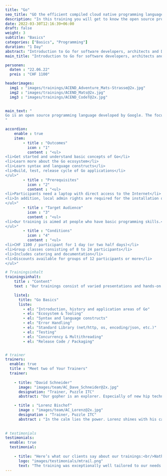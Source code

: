 ```yaml
---
title: "Go"
seo_title: "GO the efficient compiled cloud native programming language."
description: "In this training you will get to know the open source programming language Go. We will also show you how to pragmatically develop applications in the container environment."
date: 2022-03-30T12:16:39+06:00
draft: false
weight: 3
subtitle: "Basics"
categories: ["Basics", "Programming"]
duration: "1 Day"
abstract: "Introduction to Go for software developers, architects and DevOps engineers."
main_title: "Introduction to Go for software developers, architects and DevOps engineers."

personen: 
  daten : "22.06.22"
  preis : "CHF 1100"

headerimages:
  img1 : "images/trainings/ACEND_Adventure_Mats-Strasse@2x.jpg"
  img2 : "images/trainings/ACEND_Mats@2x.jpg"
  img3 : "images/trainings/ACEND_CodeT@2x.jpg"
  

main_text: "
Go is an open source programming language developed by Google. The focus was on pragmatism, so that the simplest and cleanest possible program code can be created, which is executed efficiently. Go is often used for applications and infrastructure components based on scalable network services, cloud computing and containers.
"

accordion:
    enable : true
    item:
        - title : "Outcomes"
          icon : "1"
          content : "<ul>
<li>Get started and understand basic concepts of Go</li>
<li>Learn more about the Go ecosystem</li>
<li>Learn syntax and language constructs</li>
<li>Build, test, release cycle of Go applications</li>
</ul>"
        - title : "Prerequisites"
          icon : "2"
          content : "<ul>
<li>Participants need a laptop with direct access to the Internet</li>
<li>In addition, local admin rights are required for the installation of the development environment.</li>
</ul>"
        - title : "Target Audience"
          icon : "3"
          content : "<ul>
<li>Our training is aimed at people who have basic programming skills.</li>
</ul>"
        - title : "Conditions"
          icon : "4"
          content : "<ul>
<li>CHF 1100 / participant for 1 day (or two half days)</li>
<li>Group classes consisting of 8 to 24 participants</li>
<li>Includes catering and documentation</li>
<li>Discounts available for groups of 12 participants or more</li>
</ul>"

# Trainingsinhalt
trainingsinhalt: 
    title : "Content"
    text : "Our trainings consist of varied presentations and hands-on labs to deliver their content in an exciting way.<br/>"

    liste1:
      title: "Go Basics"
      liste:
        - el: "Introduction, history and application areas of Go"
        - el: "Ecosystem & Tooling"
        - el: "Syntax and language constructs"
        - el: "Error Handling"
        - el: "Standard Library (net/http, os, encoding/json, etc.)"
        - el: "Testing"
        - el: "Concurrency & Multithreading"
        - el: "Release Code / Packaging"


# trainer
trainers:
  enable: true
  title : "Meet two of Your Trainers"
  trainer:
     
    - title: "David Schneider"
      image: "images/team/AC_Dave_Schneider@2x.jpg"
      designation: "Trainer, Puzzle ITC"
      abstract: "Our gopher is an explorer. Especially of new hip technologies, as well as of fine hoppy variations under the arbors of Bern's old town."

    - title : "Lorenz Bischof"
      image : "images/team/AC_Lorenz@2x.jpg"
      designation : "Trainer, Puzzle ITC"
      abstract : "In the calm lies the power. Lorenz shines with his calm and level-headed manner when it comes to the most complex topics in the IT world."
      
      
# testimonials
testimonials:
  enable: true
  testimonial:
    
    - title: "Here’s what our clients say about our trainings:<br/>Nathanael Weber, Bern"
      logo: "images/testimonials/mtrail.png"
      text: "The training was exceptionally well tailored to our needs. The practical exercises were just difficult enough that more questions about Helm arose and were answered competently by the instructor. Many thanks acend for this experience!"
---
```

